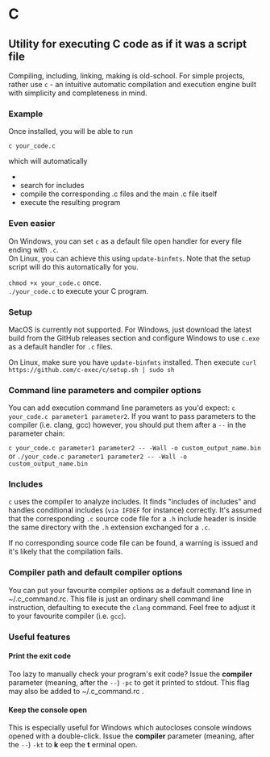 # C
## Utility for executing C code as if it was a script file

Compiling, including, linking, making is old-school. For simple projects, rather use `c` - an intuitive automatic compilation and execution engine built with simplicity and completeness in mind.

### Example

Once installed, you will be able to run

`c your_code.c`

which will automatically

- 
- search for includes
- compile the corresponding .c files and the main .c file itself
- execute the resulting program

### Even easier

On Windows, you can set `c` as a default file open handler for every file ending with `.c`.  
On Linux, you can achieve this using `update-binfmts`. Note that the setup script will do this automatically for you.

`chmod +x your_code.c` once.  
`./your_code.c` to execute your C program.

### Setup
MacOS is currently not supported. For Windows, just download the latest build from the
GitHub releases section and configure Windows to use `c.exe` as a default handler for `.c` files.

On Linux, make sure you have `update-binfmts` installed. Then execute
`curl https://github.com/c-exec/c/setup.sh | sudo sh`

### Command line parameters and compiler options

You can add execution command line parameters as you'd expect: `c your_code.c parameter1 parameter2`. If you want to pass parameters to the compiler (i.e. clang, gcc) however, you should put them after a ` -- ` in the parameter chain:

`c your_code.c parameter1 parameter2 -- -Wall -o custom_output_name.bin`  
or `./your_code.c parameter1 parameter2 -- -Wall -o custom_output_name.bin`

### Includes

`c` uses the compiler to analyze includes. It finds "includes of includes" and handles conditional includes (`via IFDEF` for instance) correctly. It's assumed that the corresponding
`.c` source code file for a `.h` include header is inside the same directory with the `.h` extension exchanged for a `.c`.

If no corresponding source code file can be found, a warning is issued and it's likely that the compilation fails.

### Compiler path and default compiler options

You can put your favourite compiler options as a default command line in ~/.c_command.rc.
This file is just an ordinary shell command line instruction, defaulting to execute the `clang` command. Feel free to adjust it to your favourite compiler (i.e. `gcc`).

### Useful features

#### Print the exit code
Too lazy to manually check your program's exit code? Issue the **compiler** parameter (meaning, after the ` -- `) `-pc` to get it printed to stdout. This flag may also be added to ~/.c_command.rc .

#### Keep the console open
This is especially useful for Windows which autocloses console windows opened with a double-click. Issue the **compiler** parameter (meaning, after the ` -- `) `-kt` to **k** eep the **t** erminal open.
